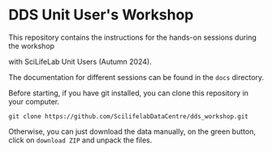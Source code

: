 # DDS Unit User's Workshop

This repository contains the instructions for the hands-on sessions during the workshop

with SciLifeLab Unit Users (Autumn 2024).

The documentation for different sessions can be found in the `docs` directory.

Before starting, if you have git installed, you can clone this repository in your computer.

~~~
git clone https://github.com/ScilifelabDataCentre/dds_workshop.git
~~~

Otherwise, you can just download the data manually, on the green button, click on `download ZIP` and unpack the files.